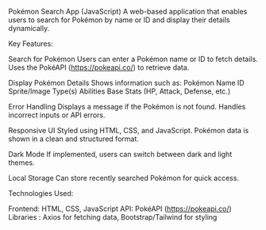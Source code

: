Pokémon Search App (JavaScript)
A web-based application that enables users to search for Pokémon by name or ID and display their details dynamically.

Key Features:

Search for Pokémon
Users can enter a Pokémon name or ID to fetch details.
Uses the PokéAPI (https://pokeapi.co/) to retrieve data.

Display Pokémon Details
Shows information such as:
Pokémon Name
ID
Sprite/Image
Type(s)
Abilities
Base Stats (HP, Attack, Defense, etc.)

Error Handling
Displays a message if the Pokémon is not found.
Handles incorrect inputs or API errors.

Responsive UI
Styled using HTML, CSS, and JavaScript.
Pokémon data is shown in a clean and structured format.

Dark Mode 
If implemented, users can switch between dark and light themes.

Local Storage 
Can store recently searched Pokémon for quick access.

Technologies Used:

Frontend: HTML, CSS, JavaScript
API: PokéAPI (https://pokeapi.co/)
Libraries : Axios for fetching data, Bootstrap/Tailwind for styling
